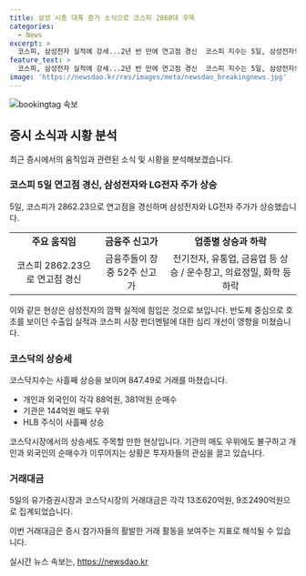 ```yaml
---
title: 삼성 시총 대폭 증가 소식으로 코스피 2860대 우뚝
categories:
  - News
excerpt: >
  코스피, 삼성전자 실적에 강세...2년 반 만에 연고점 경신  코스피 지수는 5일, 삼성전자의 깜짝실적에 힘입어 2년 반 만에 2860대로 올라 연고점을 경신했다. 삼성전자는 작년 동기 대비 1452% 증가하는 2분기 영업이익을 기록하며 시장을 견인하였고, 이에 코스피 시장 전반적으로 강세를 보였다. 삼성전자뿐만 아니라 LG전자와 금융주들도 역대급 실적과 신고가를 경신했다. 코스닥지수도 상승세를 이어가며 외국인과 개인의 순매수가 이어졌다.
feature_text: >
  코스피, 삼성전자 실적에 강세...2년 반 만에 연고점 경신  코스피 지수는 5일, 삼성전자의 깜짝실적에 힘입어 2년 반 만에 2860대로 올라 연고점을 경신했다. 삼성전자는 작년 동기 대비 1452% 증가하는 2분기 영업이익을 기록하며 시장을 견인하였고, 이에 코스피 시장 전반적으로 강세를 보였다. 삼성전자뿐만 아니라 LG전자와 금융주들도 역대급 실적과 신고가를 경신했다. 코스닥지수도 상승세를 이어가며 외국인과 개인의 순매수가 이어졌다.
image: 'https://newsdao.kr/res/images/meta/newsdao_breakingnews.jpg'
---
```


<p><img src="https://newsdao.kr/res/images/meta/newsdao_breakingnews.jpg" alt="bookingtag 속보" /></p>

<h2 data-ke-size="size26">증시 소식과 시황 분석</h2>

<p data-ke-size="size16">최근 증시에서의 움직임과 관련된 소식 및 시황을 분석해보겠습니다.</p>

<h3>코스피 5일 연고점 경신, 삼성전자와 LG전자 주가 상승</h3>

<p data-ke-size="size16">5일, 코스피가 2862.23으로 연고점을 경신하며 삼성전자와 LG전자 주가가 상승했습니다.</p>

<table>
    <tr>
        <td style="text-align: center; height: 17px;"><b>주요 움직임</b></td>
        <td style="text-align: center; height: 17px;"><b>금융주 신고가</b></td>
        <td style="text-align: center; height: 17px;"><b>업종별 상승과 하락</b></td>
    </tr>
    <tr>
        <td style="text-align: center; height: 17px;">코스피 2862.23으로 연고점 경신</td>
        <td style="text-align: center; height: 17px;">금융주들이 장중 52주 신고가</td>
        <td style="text-align: center; height: 17px;">전기전자, 유통업, 금융업 등 상승 / 운수창고, 의료정밀, 화학 등 하락</td>
    </tr>
</table>

<p data-ke-size="size16">이와 같은 현상은 삼성전자의 깜짝 실적에 힘입은 것으로 보입니다. 반도체 중심으로 호조를 보이던 수출입 실적과 코스피 시장 펀더멘털에 대한 심리 개선이 영향을 미쳤습니다.</p>

<h3>코스닥의 상승세</h3>

<p data-ke-size="size16">코스닥지수는 사흘째 상승을 보이며 847.49로 거래를 마쳤습니다.</p>

<ul>
    <li>개인과 외국인이 각각 88억원, 381억원 순매수</li>
    <li>기관은 144억원 매도 우위</li>
    <li>HLB 주식이 사흘째 상승</li>
</ul>

<p data-ke-size="size16">코스닥시장에서의 상승세도 주목할 만한 현상입니다. 기관의 매도 우위에도 불구하고 개인과 외국인의 순매수가 이루어지는 상황은 투자자들의 관심을 끌고 있습니다.</p>

<h3>거래대금</h3>

<p data-ke-size="size16">5일의 유가증권시장과 코스닥시장의 거래대금은 각각 13조620억원, 9조2490억원으로 집계되었습니다.</p>

<p data-ke-size="size16">이번 거래대금은 증시 참가자들의 활발한 거래 활동을 보여주는 지표로 해석될 수 있습니다.</p>
실시간 뉴스 속보는, <a href="https://newsdao.kr" rel="dofollow">https://newsdao.kr</a>


